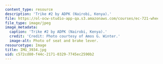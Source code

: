 ```yaml
---
content_type: resource
description: 'Trike #2 by ADPK (Nairobi, Kenya).'
file: https://ol-ocw-studio-app-qa.s3.amazonaws.com/courses/ec-721-wheelchair-design-in-developing-countries-spring-2009/c572cd80f44c217103297745ec2590b2_IMG_3934.jpg
file_type: image/jpeg
image_metadata:
  caption: 'Trike #2 by ADPK (Nairobi, Kenya).'
  credit: 'Credit: Photo courtesy of Amos G. Winter.'
  image-alt: Photo of seat and brake lever.
resourcetype: Image
title: IMG_3934.jpg
uid: c572cd80-f44c-2171-0329-7745ec2590b2
---
```

